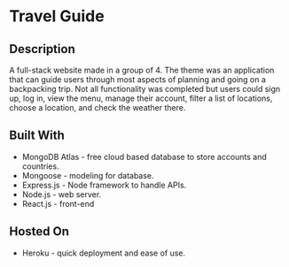 # Travel Guide

## Description
A full-stack website made in a group of 4. The theme was an application that can guide users through most aspects of planning and going on a backpacking trip. Not all functionality was completed but users could sign up, log in, view the menu, manage their account, filter a list of locations, choose a location, and check the weather there.

## Built With
* MongoDB Atlas - free cloud based database to store accounts and countries.
* Mongoose - modeling for database.
* Express.js - Node framework to handle APIs.
* Node.js - web server.
* React.js - front-end

## Hosted On
 * Heroku - quick deployment and ease of use.

